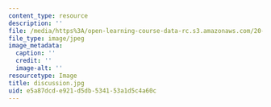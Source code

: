```yaml
---
content_type: resource
description: ''
file: /media/https%3A/open-learning-course-data-rc.s3.amazonaws.com/20-219-becoming-the-next-bill-nye-writing-and-hosting-the-educational-show-january-iap-2015/e5a87dcde921d5db534153a1d5c4a60c_discussion.jpg
file_type: image/jpeg
image_metadata:
  caption: ''
  credit: ''
  image-alt: ''
resourcetype: Image
title: discussion.jpg
uid: e5a87dcd-e921-d5db-5341-53a1d5c4a60c
---
```

